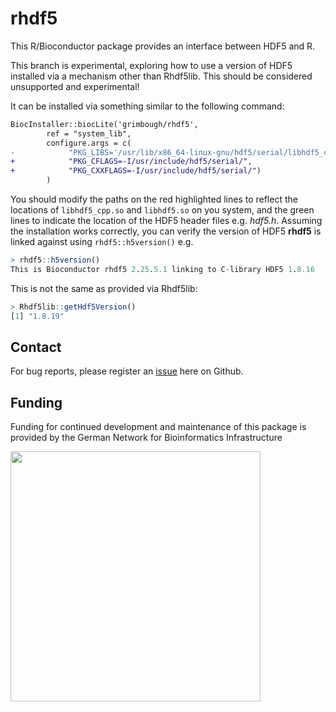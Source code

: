 # rhdf5

This R/Bioconductor package provides an interface between HDF5 and R. 

This branch is experimental, exploring how to use a version of HDF5 installed via a mechanism other than Rhdf5lib.  This should be considered unsupported and experimental!

It can be installed via something similar to the following command:

```diff 
BiocInstaller::biocLite('grimbough/rhdf5', 
        ref = "system_lib", 
        configure.args = c(
-            "PKG_LIBS='/usr/lib/x86_64-linux-gnu/hdf5/serial/libhdf5_cpp.so /usr/lib/x86_64-linux-gnu/hdf5/serial/libhdf5.so -Wl,-rpath=/usr/lib/x86_64-linux-gnu/hdf5/serial/'",
+            "PKG_CFLAGS=-I/usr/include/hdf5/serial/",
+            "PKG_CXXFLAGS=-I/usr/include/hdf5/serial/")
        )
```    

You should modify the paths on the red highlighted lines to reflect the locations of `libhdf5_cpp.so` and `libhdf5.so` on you system, and the green lines to indicate the location of the HDF5 header files e.g. *hdf5.h*.  Assuming the installation works correctly, you can verify the version of HDF5 **rhdf5** is linked against using `rhdf5::h5version()` e.g.

```r
> rhdf5::h5version()
This is Bioconductor rhdf5 2.25.5.1 linking to C-library HDF5 1.8.16
```

This is not the same as provided via Rhdf5lib:

```r
> Rhdf5lib::getHdf5Version()
[1] "1.8.19"
```

## Contact

For bug reports, please register an [issue](https://github.com/grimbough/rhdf5/issues) here on Github. 


## Funding 

Funding for continued development and maintenance of this package is provided by the German Network for Bioinformatics Infrastructure

<a href="http://www.denbi.de"><img src="https://tess.elixir-europe.org/system/content_providers/images/000/000/063/original/deNBI_Logo_rgb.jpg" width="400" align="left"></a>

